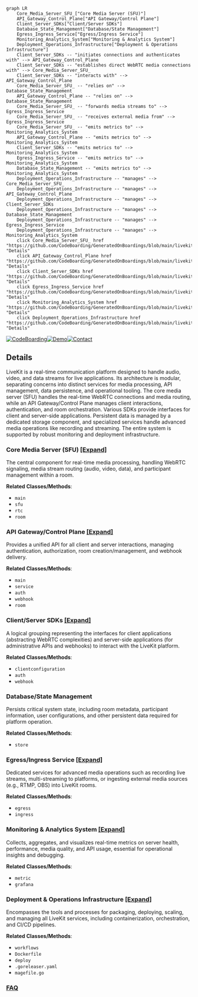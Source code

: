 ```mermaid
graph LR
    Core_Media_Server_SFU_["Core Media Server (SFU)"]
    API_Gateway_Control_Plane["API Gateway/Control Plane"]
    Client_Server_SDKs["Client/Server SDKs"]
    Database_State_Management["Database/State Management"]
    Egress_Ingress_Service["Egress/Ingress Service"]
    Monitoring_Analytics_System["Monitoring & Analytics System"]
    Deployment_Operations_Infrastructure["Deployment & Operations Infrastructure"]
    Client_Server_SDKs -- "initiates connections and authenticates with" --> API_Gateway_Control_Plane
    Client_Server_SDKs -- "establishes direct WebRTC media connections with" --> Core_Media_Server_SFU_
    Client_Server_SDKs -- "interacts with" --> API_Gateway_Control_Plane
    Core_Media_Server_SFU_ -- "relies on" --> Database_State_Management
    API_Gateway_Control_Plane -- "relies on" --> Database_State_Management
    Core_Media_Server_SFU_ -- "forwards media streams to" --> Egress_Ingress_Service
    Core_Media_Server_SFU_ -- "receives external media from" --> Egress_Ingress_Service
    Core_Media_Server_SFU_ -- "emits metrics to" --> Monitoring_Analytics_System
    API_Gateway_Control_Plane -- "emits metrics to" --> Monitoring_Analytics_System
    Client_Server_SDKs -- "emits metrics to" --> Monitoring_Analytics_System
    Egress_Ingress_Service -- "emits metrics to" --> Monitoring_Analytics_System
    Database_State_Management -- "emits metrics to" --> Monitoring_Analytics_System
    Deployment_Operations_Infrastructure -- "manages" --> Core_Media_Server_SFU_
    Deployment_Operations_Infrastructure -- "manages" --> API_Gateway_Control_Plane
    Deployment_Operations_Infrastructure -- "manages" --> Client_Server_SDKs
    Deployment_Operations_Infrastructure -- "manages" --> Database_State_Management
    Deployment_Operations_Infrastructure -- "manages" --> Egress_Ingress_Service
    Deployment_Operations_Infrastructure -- "manages" --> Monitoring_Analytics_System
    click Core_Media_Server_SFU_ href "https://github.com/CodeBoarding/GeneratedOnBoardings/blob/main/livekit/Core_Media_Server_SFU_.md" "Details"
    click API_Gateway_Control_Plane href "https://github.com/CodeBoarding/GeneratedOnBoardings/blob/main/livekit/API_Gateway_Control_Plane.md" "Details"
    click Client_Server_SDKs href "https://github.com/CodeBoarding/GeneratedOnBoardings/blob/main/livekit/Client_Server_SDKs.md" "Details"
    click Egress_Ingress_Service href "https://github.com/CodeBoarding/GeneratedOnBoardings/blob/main/livekit/Egress_Ingress_Service.md" "Details"
    click Monitoring_Analytics_System href "https://github.com/CodeBoarding/GeneratedOnBoardings/blob/main/livekit/Monitoring_Analytics_System.md" "Details"
    click Deployment_Operations_Infrastructure href "https://github.com/CodeBoarding/GeneratedOnBoardings/blob/main/livekit/Deployment_Operations_Infrastructure.md" "Details"
```

[![CodeBoarding](https://img.shields.io/badge/Generated%20by-CodeBoarding-9cf?style=flat-square)](https://github.com/CodeBoarding/CodeBoarding)[![Demo](https://img.shields.io/badge/Try%20our-Demo-blue?style=flat-square)](https://www.codeboarding.org/demo)[![Contact](https://img.shields.io/badge/Contact%20us%20-%20contact@codeboarding.org-lightgrey?style=flat-square)](mailto:contact@codeboarding.org)

## Details

LiveKit is a real-time communication platform designed to handle audio, video, and data streams for live applications. Its architecture is modular, separating concerns into distinct services for media processing, API management, data persistence, and operational tooling. The core media server (SFU) handles the real-time WebRTC connections and media routing, while an API Gateway/Control Plane manages client interactions, authentication, and room orchestration. Various SDKs provide interfaces for client and server-side applications. Persistent data is managed by a dedicated storage component, and specialized services handle advanced media operations like recording and streaming. The entire system is supported by robust monitoring and deployment infrastructure.

### Core Media Server (SFU) [[Expand]](./Core_Media_Server_SFU_.md)
The central component for real-time media processing, handling WebRTC signaling, media stream routing (audio, video, data), and participant management within a room.


**Related Classes/Methods**:

- `main`
- `sfu`
- `rtc`
- `room`


### API Gateway/Control Plane [[Expand]](./API_Gateway_Control_Plane.md)
Provides a unified API for all client and server interactions, managing authentication, authorization, room creation/management, and webhook delivery.


**Related Classes/Methods**:

- `main`
- `service`
- `auth`
- `webhook`
- `room`


### Client/Server SDKs [[Expand]](./Client_Server_SDKs.md)
A logical grouping representing the interfaces for client applications (abstracting WebRTC complexities) and server-side applications (for administrative APIs and webhooks) to interact with the LiveKit platform.


**Related Classes/Methods**:

- `clientconfiguration`
- `auth`
- `webhook`


### Database/State Management
Persists critical system state, including room metadata, participant information, user configurations, and other persistent data required for platform operation.


**Related Classes/Methods**:

- `store`


### Egress/Ingress Service [[Expand]](./Egress_Ingress_Service.md)
Dedicated services for advanced media operations such as recording live streams, multi-streaming to platforms, or ingesting external media sources (e.g., RTMP, OBS) into LiveKit rooms.


**Related Classes/Methods**:

- `egress`
- `ingress`


### Monitoring & Analytics System [[Expand]](./Monitoring_Analytics_System.md)
Collects, aggregates, and visualizes real-time metrics on server health, performance, media quality, and API usage, essential for operational insights and debugging.


**Related Classes/Methods**:

- `metric`
- `grafana`


### Deployment & Operations Infrastructure [[Expand]](./Deployment_Operations_Infrastructure.md)
Encompasses the tools and processes for packaging, deploying, scaling, and managing all LiveKit services, including containerization, orchestration, and CI/CD pipelines.


**Related Classes/Methods**:

- `workflows`
- `Dockerfile`
- `deploy`
- `.goreleaser.yaml`
- `magefile.go`




### [FAQ](https://github.com/CodeBoarding/GeneratedOnBoardings/tree/main?tab=readme-ov-file#faq)